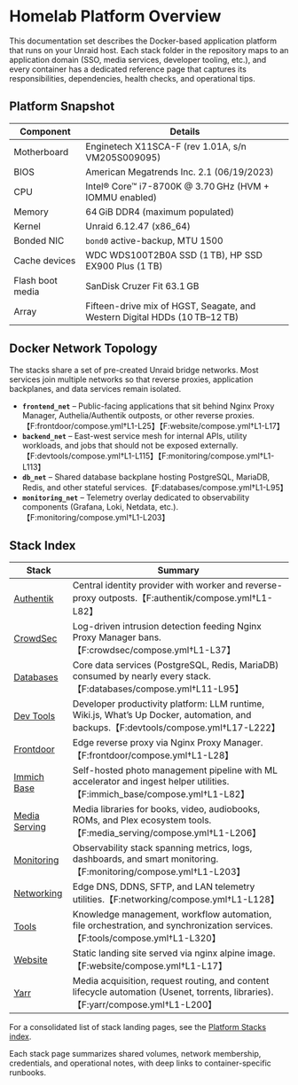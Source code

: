 <!--
title: Homelab Platform Overview
description:
published: true
date: 2025-10-19T08:57:42Z
tags:
editor: markdown
-->

# Homelab Platform Overview

This documentation set describes the Docker-based application platform that runs on your Unraid host. Each stack folder in the repository maps to an application domain (SSO, media services, developer tooling, etc.), and every container has a dedicated reference page that captures its responsibilities, dependencies, health checks, and operational tips.

## Platform Snapshot

| Component | Details |
| --- | --- |
| Motherboard | Enginetech X11SCA-F (rev 1.01A, s/n VM205S009095) |
| BIOS | American Megatrends Inc. 2.1 (06/19/2023) |
| CPU | Intel® Core™ i7-8700K @ 3.70 GHz (HVM + IOMMU enabled) |
| Memory | 64 GiB DDR4 (maximum populated) |
| Kernel | Unraid 6.12.47 (x86_64) |
| Bonded NIC | `bond0` active-backup, MTU 1500 |
| Cache devices | WDC WDS100T2B0A SSD (1 TB), HP SSD EX900 Plus (1 TB) |
| Flash boot media | SanDisk Cruzer Fit 63.1 GB |
| Array | Fifteen-drive mix of HGST, Seagate, and Western Digital HDDs (10 TB–12 TB) |

## Docker Network Topology

The stacks share a set of pre-created Unraid bridge networks. Most services join multiple networks so that reverse proxies, application backplanes, and data services remain isolated.

- **`frontend_net`** – Public-facing applications that sit behind Nginx Proxy Manager, Authelia/Authentik outposts, or other reverse proxies.【F:frontdoor/compose.yml†L1-L25】【F:website/compose.yml†L1-L17】
- **`backend_net`** – East-west service mesh for internal APIs, utility workloads, and jobs that should not be exposed externally.【F:devtools/compose.yml†L1-L115】【F:monitoring/compose.yml†L1-L113】
- **`db_net`** – Shared database backplane hosting PostgreSQL, MariaDB, Redis, and other stateful services.【F:databases/compose.yml†L1-L95】
- **`monitoring_net`** – Telemetry overlay dedicated to observability components (Grafana, Loki, Netdata, etc.).【F:monitoring/compose.yml†L1-L203】

## Stack Index

| Stack | Summary |
| --- | --- |
| [Authentik](Stacks/authentik/index.md) | Central identity provider with worker and reverse-proxy outposts.【F:authentik/compose.yml†L1-L82】 |
| [CrowdSec](Stacks/crowdsec/index.md) | Log-driven intrusion detection feeding Nginx Proxy Manager bans.【F:crowdsec/compose.yml†L1-L37】 |
| [Databases](Stacks/databases/index.md) | Core data services (PostgreSQL, Redis, MariaDB) consumed by nearly every stack.【F:databases/compose.yml†L11-L95】 |
| [Dev Tools](Stacks/devtools/index.md) | Developer productivity platform: LLM runtime, Wiki.js, What’s Up Docker, automation, and backups.【F:devtools/compose.yml†L17-L222】 |
| [Frontdoor](Stacks/frontdoor/index.md) | Edge reverse proxy via Nginx Proxy Manager.【F:frontdoor/compose.yml†L1-L28】 |
| [Immich Base](Stacks/immich/index.md) | Self-hosted photo management pipeline with ML accelerator and ingest helper utilities.【F:immich_base/compose.yml†L1-L82】 |
| [Media Serving](Stacks/media-serving/index.md) | Media libraries for books, video, audiobooks, ROMs, and Plex ecosystem tools.【F:media_serving/compose.yml†L1-L206】 |
| [Monitoring](Stacks/monitoring/index.md) | Observability stack spanning metrics, logs, dashboards, and smart monitoring.【F:monitoring/compose.yml†L1-L203】 |
| [Networking](Stacks/networking/index.md) | Edge DNS, DDNS, SFTP, and LAN telemetry utilities.【F:networking/compose.yml†L1-L128】 |
| [Tools](Stacks/tools/index.md) | Knowledge management, workflow automation, file orchestration, and synchronization services.【F:tools/compose.yml†L1-L320】 |
| [Website](Stacks/website/index.md) | Static landing site served via nginx alpine image.【F:website/compose.yml†L1-L17】 |
| [Yarr](Stacks/yarr/index.md) | Media acquisition, request routing, and content lifecycle automation (Usenet, torrents, libraries).【F:yarr/compose.yml†L1-L200】 |

For a consolidated list of stack landing pages, see the [Platform Stacks index](Stacks/index.md).

Each stack page summarizes shared volumes, network membership, credentials, and operational notes, with deep links to container-specific runbooks.
